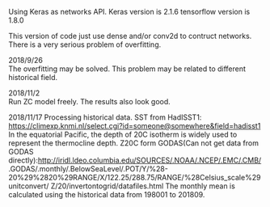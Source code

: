 Using Keras as networks API.
Keras version is 2.1.6
tensorflow version is 1.8.0

This version of code just use dense and/or conv2d to contruct networks.  
There is a very serious problem of overfitting.  

2018/9/26<br>
The overfitting may be solved. This problem may be related to different historical field.

2018/11/2<br>
Run ZC model freely. The results also look good.

2018/11/17
Processing historical data.
SST from HadISST1: https://climexp.knmi.nl/select.cgi?id=someone@somewhere&field=hadisst1
In the equatorial Pacific, the depth of 20C isotherm is widely used to represent the thermocline depth.
Z20C form GODAS(Can not get data from GODAS directly):http://iridl.ldeo.columbia.edu/SOURCES/.NOAA/.NCEP/.EMC/.CMB/
.GODAS/.monthly/.BelowSeaLevel/.POT/Y/%28-20%29%2820%29RANGE/X/122.25/288.75/RANGE/%28Celsius_scale%29unitconvert/
Z/20/invertontogrid/datafiles.html
The monthly mean is calculated using the historical data from 198001 to 201809.
